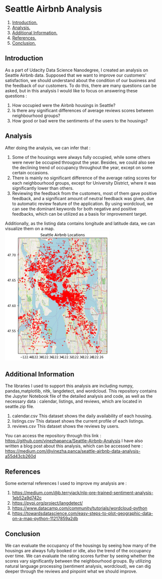 # Seattle Airbnb Analysis

1. [ Introduction. ](#intro)
2. [ Analysis. ](#section1)
3. [ Additional Information. ](#section2)
4. [ References.](#section3)
5. [ Conclusion. ](#conclusion)


## Introduction
As a part of Udacity Data Science Nanodegree, I created an analysis on Seattle Airbnb data.
Supposed that we want to improve our customers' satisfaction, we should understand about the condition of our business and the feedback of our customers.
To do this, there are many questions can be asked, but in this analysis I would like to focus on answering these questions :
1. How occupied were the Airbnb housings in Seattle?
2. Is there any significant differences of average reviews scores between neighbourhood groups?
3. How good or bad were the sentiments of the users to the housings?

## Analysis
After doing the analysis, we can infer that :
1. Some of the housings were always fully occupied, while some others were never be occupied througout the year. Besides, we could also see the declining trend of occupancy throughout the year, except on some certain occasions. 
2. There is mainly no significant difference of the average rating scores for each neighbourhood groups, except for University District, where it was significantly lower than others.
3. Reviewing the feedback from the customers, most of them gave positive feedback, and a significant amount of neutral feedback was given, due to automatic review feature of the application. By using wordcloud, we can see the dominant keywords for both negative and positive feedbacks, which can be utilized as a basis for improvement target.

Additionally, as the listing data contains longitude and latitude data, we can visualize them on a map.
![Screenshot](seattle_airbnb_maps.png)


## Additional Information
The libraries I used to support this analysis are including numpy, pandas,matplotlib, nltk, langdetect, and wordcloud.
This repository contains the Jupyter Notebook file of the detailed analysis and code, as well as the necessary data : calendar, listings, and reviews, which are located in seattle.zip file.
1. calendar.csv
This dataset shows the daily availability of each housing. 
2. listings.csv
This dataset shows the current profile of each listings.
3. reviews.csv
This dataset shows the reviews by users.

You can access the repository through this link : https://github.com/vinezhapanca/Seattle-Airbnb-Analysis
I have also written a blog post about this analysis, which can be accessed here : https://medium.com/@vinezha.panca/seattle-airbnb-data-analysis-a55d43cb260d

## References
Some external references I used to improve my analysis are :
1. https://medium.com/@b.terryjack/nlp-pre-trained-sentiment-analysis-1eb52a9d742c
2. https://pypi.org/project/langdetect/
3. https://www.datacamp.com/community/tutorials/wordcloud-python
4. https://towardsdatascience.com/easy-steps-to-plot-geographic-data-on-a-map-python-11217859a2db

## Conclusion
We can evaluate the occupancy of the housings by seeing how many of the housings are always fully booked or idle, also the trend of the occupancy over time.
We can evaluate the rating scores further by seeing whether the scores vary significantly between the neighbourhood groups.
By utilizing natural language processing (sentiment analysis, wordcloud), we can dig deeper through the reviews and pinpoint what we should improve.


